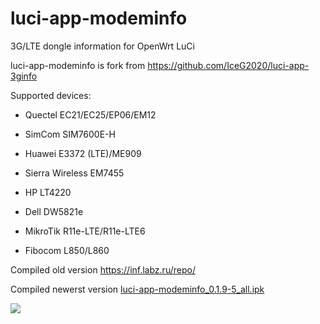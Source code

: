 # luci-app-modeminfo
3G/LTE dongle information for OpenWrt LuCi


luci-app-modeminfo is fork from https://github.com/IceG2020/luci-app-3ginfo

Supported devices:

 - Quectel EC21/EC25/EP06/EM12

 - SimCom SIM7600E-H

 - Huawei E3372 (LTE)/ME909

 - Sierra Wireless EM7455

 - HP LT4220

 - Dell DW5821e
 
 - MikroTik R11e-LTE/R11e-LTE6

 - Fibocom L850/L860

Сompiled old version https://inf.labz.ru/repo/

Compiled newerst version [luci-app-modeminfo_0.1.9-5_all.ipk](http://openwrt.132lan.ru/packages/packages-19.07/luci/luci-app-modeminfo_0.1.9-5_all.ipk)

![](https://raw.githubusercontent.com/koshev-msk/luci-app-modeminfo/master/screenshot.png)

